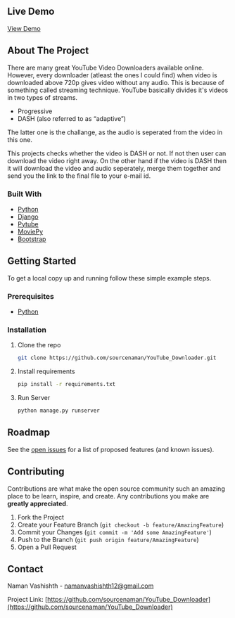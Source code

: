 <!-- LIVE DEMO -->
## Live Demo

[View Demo](https://sheltered-earth-45530.herokuapp.com)



<!-- ABOUT THE PROJECT -->
## About The Project

There are many great YouTube Video Downloaders available online. However, every downloader (atleast the ones I could find) when video is downloaded above 720p gives video without
any audio.
This is because of something called streaming technique. YouTube basically divides it's videos in two types of streams.
* Progressive
* DASH (also referred to as “adaptive”)

The latter one is the challange, as the audio is seperated from the video in this one.

This projects checks whether the video is DASH or not. If not then user can download the video right away. On the other hand if the video is DASH then it will download the video
and audio seperately, merge them together and send you the link to the final file to your e-mail id.


### Built With

* [Python](https://www.python.org/)
* [Django](https://www.djangoproject.com/)
* [Pytube](https://python-pytube.readthedocs.io/en/latest)
* [MoviePy](https://zulko.github.io/moviepy/)
* [Bootstrap](https://getbootstrap.com/)



<!-- GETTING STARTED -->
## Getting Started

To get a local copy up and running follow these simple example steps.

### Prerequisites

* [Python](https://www.python.org/)

### Installation

1. Clone the repo
   ```sh
   git clone https://github.com/sourcenaman/YouTube_Downloader.git
   ```
3. Install requirements
   ```sh
   pip install -r requirements.txt
   ```
4. Run Server
   ```sh
   python manage.py runserver
   ```



<!-- ROADMAP -->
## Roadmap

See the [open issues](https://github.com/sourcenaman/YouTube_Downloader/issues) for a list of proposed features (and known issues).



<!-- CONTRIBUTING -->
## Contributing

Contributions are what make the open source community such an amazing place to be learn, inspire, and create. Any contributions you make are **greatly appreciated**.

1. Fork the Project
2. Create your Feature Branch (`git checkout -b feature/AmazingFeature`)
3. Commit your Changes (`git commit -m 'Add some AmazingFeature'`)
4. Push to the Branch (`git push origin feature/AmazingFeature`)
5. Open a Pull Request



<!-- CONTACT -->
## Contact

Naman Vashishth - namanvashishth12@gmail.com

Project Link: [https://github.com/sourcenaman/YouTube_Downloader](https://github.com/sourcenaman/YouTube_Downloader)
